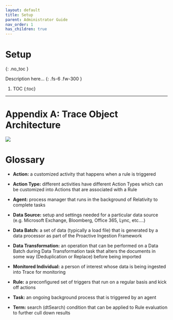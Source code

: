 ```yaml
---
layout: default
title: Setup
parent: Administrator Guide
nav_order: 1
has_children: true
---
```


# Setup
{: .no_toc }


Description here...
{: .fs-6 .fw-300 }

1. TOC
{:toc}

---



Appendix A: Trace Object Architecture
=====================================

![](C:\Users\peter.haller\Documents\GitHub1\relativity-trace-documentation\media\c961c7a2692a2b4f30a91566d902a2f6.png)

Glossary
========

-   **Action:** a customized activity that happens when a rule is triggered

-   **Action Type:** different activities have different Action Types which can
    be customized into Actions that are associated with a Rule

-   **Agent:** process manager that runs in the background of Relativity to
    complete tasks

-   **Data Source:** setup and settings needed for a particular data source
    (e.g. Microsoft Exchange, Bloomberg, Office 365, Lync, etc.…)

-   **Data Batch:** a set of data (typically a load file) that is generated by a
    data processor as part of the Proactive Ingestion Framework

-   **Data Transformation:** an operation that can be performed on a Data Batch
    during Data Transformation task that alters the documents in some way
    (Deduplication or Replace) before being imported

-   **Monitored Individual:** a person of interest whose data is being ingested
    into Trace for monitoring

-   **Rule:** a preconfigured set of triggers that run on a regular basis and
    kick off actions

-   **Task:** an ongoing background process that is triggered by an agent

-   **Term:** search (dtSearch) condition that can be applied to Rule evaluation
    to further cull down results